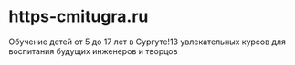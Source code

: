 # https-cmitugra.ru
Обучение детей от 5 до 17 лет в Сургуте!13 увлекательных курсов для воспитания будущих инженеров и творцов
